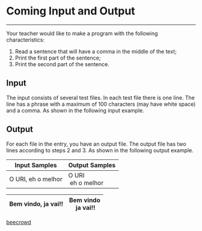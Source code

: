 # Coming Input and Output

---

Your teacher would like to make a program with the following characteristics:

1. Read a sentence that will have a comma in the middle of the text;
2. Print the first part of the sentence;
3. Print the second part of the sentence.

## Input

The input consists of several test files. In each test file there is one line. The line has a phrase with a maximum of 100 characters (may have white space) and a comma. As shown in the following input example.

## Output

For each file in the entry, you have an output file. The output file has two lines according to steps 2 and 3. As shown in the following output example.

| Input Samples      | Output Samples          |
| ------------------ | ----------------------- |
| O URI, eh o melhor | O URI<br/>  eh o melhor |

| Bem vindo, ja vai!! | Bem vindo<br/>  ja vai!! |
| ------------------- | ------------------------ |

[beecrowd](https://www.beecrowd.com.br/judge/en/problems/view/2765)
